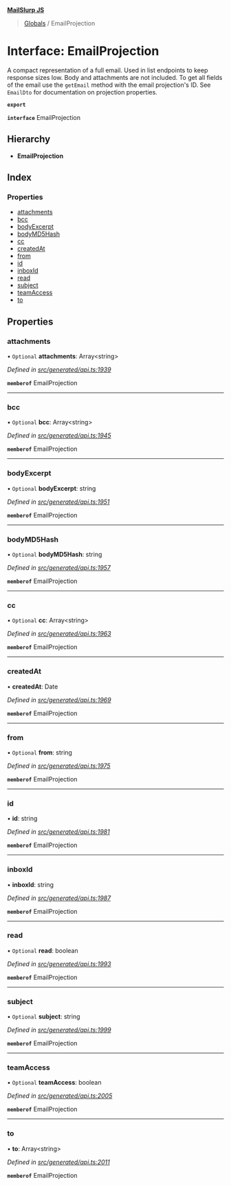 **[MailSlurp JS](../README.md)**

> [Globals](../README.md) / EmailProjection

# Interface: EmailProjection

A compact representation of a full email. Used in list endpoints to keep response sizes low. Body and attachments are not included. To get all fields of the email use the `getEmail` method with the email projection's ID. See `EmailDto` for documentation on projection properties.

**`export`** 

**`interface`** EmailProjection

## Hierarchy

* **EmailProjection**

## Index

### Properties

* [attachments](emailprojection.md#attachments)
* [bcc](emailprojection.md#bcc)
* [bodyExcerpt](emailprojection.md#bodyexcerpt)
* [bodyMD5Hash](emailprojection.md#bodymd5hash)
* [cc](emailprojection.md#cc)
* [createdAt](emailprojection.md#createdat)
* [from](emailprojection.md#from)
* [id](emailprojection.md#id)
* [inboxId](emailprojection.md#inboxid)
* [read](emailprojection.md#read)
* [subject](emailprojection.md#subject)
* [teamAccess](emailprojection.md#teamaccess)
* [to](emailprojection.md#to)

## Properties

### attachments

• `Optional` **attachments**: Array\<string>

*Defined in [src/generated/api.ts:1939](https://github.com/mailslurp/mailslurp-client/blob/eace919/src/generated/api.ts#L1939)*

**`memberof`** EmailProjection

___

### bcc

• `Optional` **bcc**: Array\<string>

*Defined in [src/generated/api.ts:1945](https://github.com/mailslurp/mailslurp-client/blob/eace919/src/generated/api.ts#L1945)*

**`memberof`** EmailProjection

___

### bodyExcerpt

• `Optional` **bodyExcerpt**: string

*Defined in [src/generated/api.ts:1951](https://github.com/mailslurp/mailslurp-client/blob/eace919/src/generated/api.ts#L1951)*

**`memberof`** EmailProjection

___

### bodyMD5Hash

• `Optional` **bodyMD5Hash**: string

*Defined in [src/generated/api.ts:1957](https://github.com/mailslurp/mailslurp-client/blob/eace919/src/generated/api.ts#L1957)*

**`memberof`** EmailProjection

___

### cc

• `Optional` **cc**: Array\<string>

*Defined in [src/generated/api.ts:1963](https://github.com/mailslurp/mailslurp-client/blob/eace919/src/generated/api.ts#L1963)*

**`memberof`** EmailProjection

___

### createdAt

•  **createdAt**: Date

*Defined in [src/generated/api.ts:1969](https://github.com/mailslurp/mailslurp-client/blob/eace919/src/generated/api.ts#L1969)*

**`memberof`** EmailProjection

___

### from

• `Optional` **from**: string

*Defined in [src/generated/api.ts:1975](https://github.com/mailslurp/mailslurp-client/blob/eace919/src/generated/api.ts#L1975)*

**`memberof`** EmailProjection

___

### id

•  **id**: string

*Defined in [src/generated/api.ts:1981](https://github.com/mailslurp/mailslurp-client/blob/eace919/src/generated/api.ts#L1981)*

**`memberof`** EmailProjection

___

### inboxId

•  **inboxId**: string

*Defined in [src/generated/api.ts:1987](https://github.com/mailslurp/mailslurp-client/blob/eace919/src/generated/api.ts#L1987)*

**`memberof`** EmailProjection

___

### read

• `Optional` **read**: boolean

*Defined in [src/generated/api.ts:1993](https://github.com/mailslurp/mailslurp-client/blob/eace919/src/generated/api.ts#L1993)*

**`memberof`** EmailProjection

___

### subject

• `Optional` **subject**: string

*Defined in [src/generated/api.ts:1999](https://github.com/mailslurp/mailslurp-client/blob/eace919/src/generated/api.ts#L1999)*

**`memberof`** EmailProjection

___

### teamAccess

• `Optional` **teamAccess**: boolean

*Defined in [src/generated/api.ts:2005](https://github.com/mailslurp/mailslurp-client/blob/eace919/src/generated/api.ts#L2005)*

**`memberof`** EmailProjection

___

### to

•  **to**: Array\<string>

*Defined in [src/generated/api.ts:2011](https://github.com/mailslurp/mailslurp-client/blob/eace919/src/generated/api.ts#L2011)*

**`memberof`** EmailProjection
